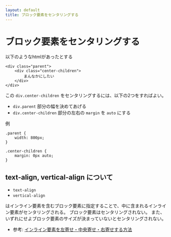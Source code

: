 ```yaml
---
layout: default
title: ブロック要素をセンタリングする
---
```


# ブロック要素をセンタリングする

以下のようなhtmlがあったとする

```
<div class="parent">
    <div class="center-children">
        まんなかにしたい
    </div>
</div>
```

この `div.center-children` をセンタリングするには、以下の2つをすればよい。

* `div.parent` 部分の幅を決めてあげる
* `div.center-children` 部分の左右の `margin` を `auto` にする

例

```
.parent {
    width: 800px;
}

.center-children {
    margin: 0px auto;
}
```

## text-align, vertical-align について

* `text-align`
* `vertical-align`

はインライン要素を含むブロック要素に指定することで、中に含まれるインライン要素がセンタリングされる。
ブロック要素はセンタリングされない。
また、いずれにせよブロック要素のサイズが決まっていないとセンタリングされない。

* 参考: [インライン要素を左寄せ・中央寄せ・右寄せする方法 ](http://www.acky.info/tips/css/00001.html)